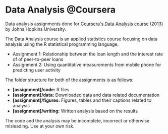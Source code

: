 Data Analysis @Coursera
=========

Data analysis assignments done for [Coursera's Data Analysis course](https://www.coursera.org/course/dataanalysis) (2013) by Johns Hopkins University.

The Data Analysis course is an applied statistics course focusing on data analysis using the R statistical programming language. 

- Assignment 1: Relationship between the loan length and the interest rate of of peer-to-peer loans
- Assignment 2: Using quantitative measurements from mobile phone for predicting user activity

The folder structure for both of the assignments is as follows:
- **[assignment]/code:** R files
- **[assignment]/data:** Downloaded data and data related documentation
- **[assignment]/figures:** Figures, tables and their captions related to analysis
- **[assignment]/writing:** Written analysis based on the results

The code and the analysis may be incomplete, incorrect or otherwise misleading. Use at your own risk.
